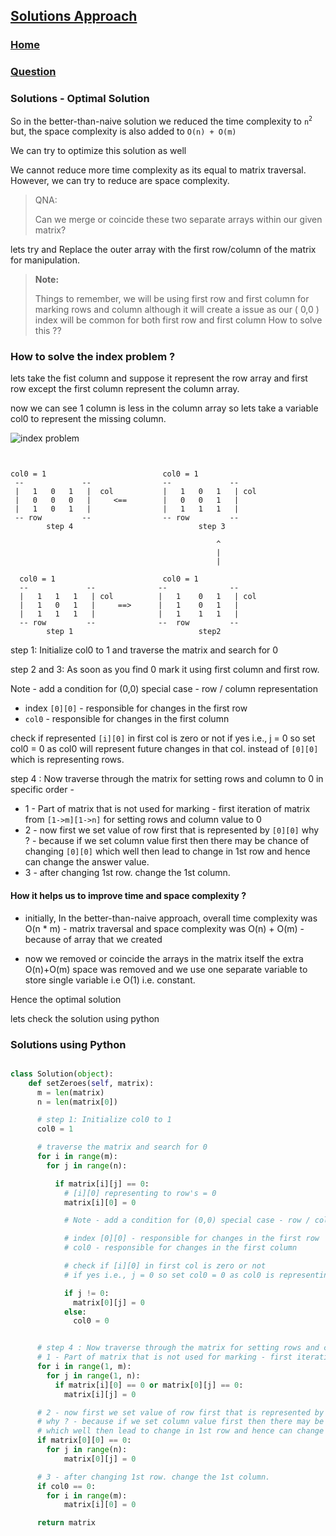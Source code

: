 ## [Solutions Approach](../readme.md)

### [Home](../../../../README.md)

### [Question](../../readme.md)

### Solutions - Optimal Solution

So in the better-than-naive solution we reduced the time complexity to `n`<sup>`2`</sup>
but, the space complexity is also added to `O(n) + O(m)`

We can try to optimize this solution as well

We cannot reduce more time complexity as its equal to matrix traversal. However, we can try to reduce are space complexity.

> QNA:
>
> Can we merge or coincide these two separate arrays within our given matrix?

lets try and Replace the outer array with the first row/column of the matrix for manipulation.

> **Note:**
>
> Things to remember,
> we will be using first row and first column for marking rows and column although it will create a issue as our ( 0,0 ) index will be common for both first row and first column How to solve this ??

### How to solve the index problem ?

lets take the fist column and suppose it represent the row array
and first row except the first column represent the column array.

now we can see 1 column is less in the column array so lets take a variable col0 to represent the missing column.

![index problem](https://takeuforward.org/wp-content/uploads/2023/04/Screenshot-2023-04-04-001419.png)

```


col0 = 1                          col0 = 1
 --             --                --             --
 |   1   0   1   |  col           |   1   0   1   | col
 |   0   0   0   |     <==        |   0   0   1   |
 |   1   0   1   |                |   1   1   1   |
 -- row         --                -- row         --
        step 4                            step 3

                                              ^
                                              |
                                              |

  col0 = 1                        col0 = 1
  --             --              --              --
  |   1   1   1   | col          |   1    0   1   | col
  |   1   0   1   |     ==>      |   1    0   1   |
  |   1   1   1   |              |   1    1   1   |
  -- row         --              --  row         --
        step 1                            step2

```

step 1: Initialize col0 to 1 and traverse the matrix and search for 0

step 2 and 3: As soon as you find 0 mark it using first column and first row.

Note - add a condition for (0,0) special case - row / column representation

- index `[0][0]` - responsible for changes in the first row
- `col0` - responsible for changes in the first column

check if represented `[i][0]` in first col is zero or not
if yes i.e., j = 0 so set col0 = 0 as col0 will represent future changes in that col. instead of `[0][0]` which is representing rows.

step 4 : Now traverse through the matrix for setting rows and column to 0 in specific order -

- 1 - Part of matrix that is not used for marking - first iteration of matrix from `[1->m][1->n]` for setting rows and column value to 0
- 2 - now first we set value of row first that is represented by `[0][0]` why ? - because if we set column value first then there may be chance of changing `[0][0]` which well then lead to change in 1st row and hence can change the answer value.
- 3 - after changing 1st row. change the 1st column.

#### How it helps us to improve time and space complexity ?

- initially, In the better-than-naive approach,
  overall time complexity was O(n \* m) - matrix traversal
  and space complexity was O(n) + O(m) - because of array that we created

- now we removed or coincide the arrays in the matrix itself the extra O(n)+O(m) space was removed and we use one separate variable to store single variable i.e O(1) i.e. constant.

Hence the optimal solution

lets check the solution using python

### Solutions using Python

```py

class Solution(object):
    def setZeroes(self, matrix):
      m = len(matrix)
      n = len(matrix[0])

      # step 1: Initialize col0 to 1
      col0 = 1

      # traverse the matrix and search for 0
      for i in range(m):
        for j in range(n):

          if matrix[i][j] == 0:
            # [i][0] representing to row's = 0
            matrix[i][0] = 0

            # Note - add a condition for (0,0) special case - row / column representation

            # index [0][0] - responsible for changes in the first row
            # col0 - responsible for changes in the first column

            # check if [i][0] in first col is zero or not
            # if yes i.e., j = 0 so set col0 = 0 as col0 is representing future changes in that col. instead of [0][0] which is representing rows.

            if j != 0:
              matrix[0][j] = 0
            else:
              col0 = 0


      # step 4 : Now traverse through the matrix for setting rows and column to 0 in specific order -
      # 1 - Part of matrix that is not used for marking - first iteration of matrix from `[1->m][1->n]` for setting rows and column value to 0
      for i in range(1, m):
        for j in range(1, n):
          if matrix[i][0] == 0 or matrix[0][j] == 0:
            matrix[i][j] = 0

      # 2 - now first we set value of row first that is represented by `[0][0]`
      # why ? - because if we set column value first then there may be chance of changing `[0][0]`
      # which well then lead to change in 1st row and hence can change the answer value.
      if matrix[0][0] == 0:
        for j in range(n):
            matrix[0][j] = 0

      # 3 - after changing 1st row. change the 1st column.
      if col0 == 0:
        for i in range(m):
            matrix[i][0] = 0

      return matrix


```

